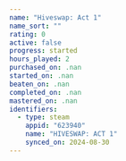 ```yaml
---
name: "Hiveswap: Act 1"
name_sort: ""
rating: 0
active: false
progress: started
hours_played: 2
purchased_on: .nan
started_on: .nan
beaten_on: .nan
completed_on: .nan
mastered_on: .nan
identifiers:
  - type: steam
    appid: "623940"
    name: "HIVESWAP: ACT 1"
    synced_on: 2024-08-30
---
```

